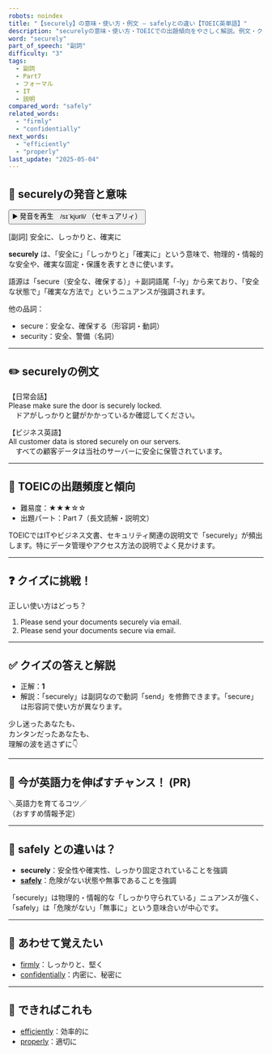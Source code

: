 ```yaml
---
robots: noindex
title: "【securely】の意味・使い方・例文 ― safelyとの違い【TOEIC英単語】"
description: "securelyの意味・使い方・TOEICでの出題傾向をやさしく解説。例文・クイズ付きでsafelyとの違いもわかりやすく学べます。"
word: "securely"
part_of_speech: "副詞"
difficulty: "3"
tags:
  - 副詞
  - Part7
  - フォーマル
  - IT
  - 説明
compared_word: "safely"
related_words:
  - "firmly"
  - "confidentially"
next_words:
  - "efficiently"
  - "properly"
last_update: "2025-05-04"
---
```


## 🔰 securelyの発音と意味

<button class="play-audio" onclick="playTTS('securely')">
  <span class="play-audio-main">
    ▶️ 発音を再生　/sɪˈkjʊrli/
  </span>
  <span class="play-audio-sub">
    （セキュアリィ）
  </span>
</button>

[副詞] 安全に、しっかりと、確実に

**securely** は、「安全に」「しっかりと」「確実に」という意味で、物理的・情報的な安全や、確実な固定・保護を表すときに使います。

語源は「secure（安全な、確保する）」＋副詞語尾「-ly」から来ており、「安全な状態で」「確実な方法で」というニュアンスが強調されます。

他の品詞：  
- secure：安全な、確保する（形容詞・動詞）
- security：安全、警備（名詞）

---

## ✏️ securelyの例文

【日常会話】  
Please make sure the door is securely locked.  
　ドアがしっかりと鍵がかかっているか確認してください。

【ビジネス英語】  
All customer data is stored securely on our servers.  
　すべての顧客データは当社のサーバーに安全に保管されています。

---

## 🎯 TOEICの出題頻度と傾向

- 難易度：★★★☆☆
- 出題パート：Part 7（長文読解・説明文）

TOEICではITやビジネス文書、セキュリティ関連の説明文で「securely」が頻出します。特にデータ管理やアクセス方法の説明でよく見かけます。

---

## ❓ クイズに挑戦！

正しい使い方はどっち？

1. Please send your documents securely via email.  
2. Please send your documents secure via email.

---

## ✅ クイズの答えと解説

- 正解：**1**
- 解説：「securely」は副詞なので動詞「send」を修飾できます。「secure」は形容詞で使い方が異なります。

少し迷ったあなたも、  
カンタンだったあなたも、  
理解の波を逃さずに👇️

---

## 🚀 今が英語力を伸ばすチャンス！ (PR)

<div class="info-center">
＼英語力を育てるコツ／<br>  
（おすすめ情報予定）
</div>

---

## 🤔  safely との違いは？

- **securely**：安全性や確実性、しっかり固定されていることを強調
- **[safely](/word/safely)**：危険がない状態や無事であることを強調

「securely」は物理的・情報的な「しっかり守られている」ニュアンスが強く、「safely」は「危険がない」「無事に」という意味合いが中心です。

---

## 🧩 あわせて覚えたい

- [firmly](/word/firmly)：しっかりと、堅く
- [confidentially](/word/confidentially)：内密に、秘密に

---

## 📖 できればこれも

- [efficiently](/word/efficiently)：効率的に
- [properly](/word/properly)：適切に

<!-- cvid: aid14_bid04 -->

